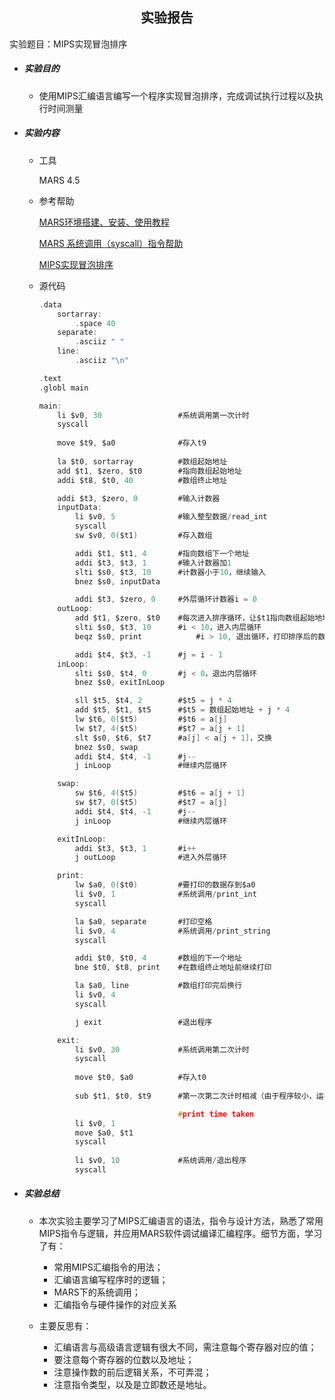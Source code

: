 ## <center> 实验报告 </center>

实验题目：MIPS实现冒泡排序

* ##### 实验目的

  * 使用MIPS汇编语言编写一个程序实现冒泡排序，完成调试执行过程以及执行时间测量

* ##### 实验内容

  * 工具

    MARS 4.5

    

  * 参考帮助

    [MARS环境搭建、安装、使用教程](https://blog.csdn.net/y_universe/article/details/82875244)

    [MARS 系统调用（syscall）指令帮助](http://courses.missouristate.edu/KenVollmar/MARS/Help/SyscallHelp.html)

    [MIPS实现冒泡排序](<https://blog.csdn.net/qq_33559972/article/details/77801685?utm_source=blogxgwz1>)

    

  * 源代码

    ``` c
    .data
        sortarray:
            .space 40
        separate:
            .asciiz " "
        line:
            .asciiz "\n"
    
    .text
    .globl main
    
    main:
        li $v0, 30				   #系统调用第一次计时
        syscall
        
        move $t9, $a0			   #存入t9
        
        la $t0, sortarray          #数组起始地址
        add $t1, $zero, $t0        #指向数组起始地址
        addi $t8, $t0, 40          #数组终止地址
    
        addi $t3, $zero, 0         #输入计数器
        inputData:
            li $v0, 5              #输入整型数据/read_int
            syscall
            sw $v0, 0($t1)         #存入数组
    
            addi $t1, $t1, 4       #指向数组下一个地址
            addi $t3, $t3, 1       #输入计数器加1
            slti $s0, $t3, 10      #计数器小于10，继续输入
            bnez $s0, inputData
    
            addi $t3, $zero, 0     #外层循环计数器i = 0
        outLoop:
            add $t1, $zero, $t0	   #每次进入排序循环，让$t1指向数组起始地址
            slti $s0, $t3, 10      #i < 10，进入内层循环
            beqz $s0, print            #i > 10, 退出循环，打印排序后的数组
    
            addi $t4, $t3, -1      #j = i - 1
        inLoop:
            slti $s0, $t4, 0       #j < 0，退出内层循环
            bnez $s0, exitInLoop
    
            sll $t5, $t4, 2        #$t5 = j * 4
            add $t5, $t1, $t5	   #$t5 = 数组起始地址 + j * 4
            lw $t6, 0($t5)         #$t6 = a[j]
            lw $t7, 4($t5)         #$t7 = a[j + 1]
            slt $s0, $t6, $t7      #a[j] < a[j + 1]，交换
            bnez $s0, swap
            addi $t4, $t4, -1      #j--
            j inLoop               #继续内层循环
    
        swap:
            sw $t6, 4($t5)         #$t6 = a[j + 1]
            sw $t7, 0($t5)         #$t7 = a[j]
            addi $t4, $t4, -1      #j--
            j inLoop               #继续内层循环
    
        exitInLoop:
            addi $t3, $t3, 1       #i++
            j outLoop              #进入外层循环
    
        print:
            lw $a0, 0($t0)         #要打印的数据存到$a0
            li $v0, 1              #系统调用/print_int
            syscall
    
            la $a0, separate       #打印空格
            li $v0, 4              #系统调用/print_string
            syscall
    
            addi $t0, $t0, 4       #数组的下一个地址
            bne $t0, $t8, print    #在数组终止地址前继续打印
    
            la $a0, line           #数组打印完后换行
            li $v0, 4              
            syscall
    
            j exit                 #退出程序
    
        exit:
        	li $v0, 30			   #系统调用第二次计时
        	syscall
        	
        	move $t0, $a0		   #存入t0 
        	
        	sub $t1, $t0, $t9	   #第一次第二次计时相减（由于程序较小，运行时间较短，只用低32位）
    
        						   #print time taken
        	li $v0, 1
       		move $a0, $t1
        	syscall
        	
            li $v0, 10             #系统调用/退出程序
            syscall
    
    
    ```

* ##### 实验总结

  * 本次实验主要学习了MIPS汇编语言的语法，指令与设计方法，熟悉了常用MIPS指令与逻辑，并应用MARS软件调试编译汇编程序。细节方面，学习了有：

    * 常用MIPS汇编指令的用法；
    * 汇编语言编写程序时的逻辑；
    * MARS下的系统调用；
    * 汇编指令与硬件操作的对应关系
  * 主要反思有：
    * 汇编语言与高级语言逻辑有很大不同，需注意每个寄存器对应的值；
    * 要注意每个寄存器的位数以及地址；
    * 注意操作数的前后逻辑关系，不可弄混；
    * 注意指令类型，以及是立即数还是地址。

